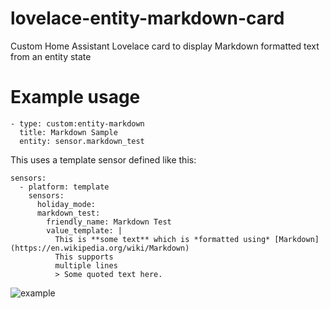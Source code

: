 # lovelace-entity-markdown-card
Custom Home Assistant Lovelace card to display Markdown formatted text from an entity state

# Example usage
```
- type: custom:entity-markdown
  title: Markdown Sample
  entity: sensor.markdown_test
```

This uses a template sensor defined like this:

```
sensors:
  - platform: template
    sensors:
      holiday_mode:
      markdown_test:
        friendly_name: Markdown Test
        value_template: |
          This is **some text** which is *formatted using* [Markdown](https://en.wikipedia.org/wiki/Markdown)
          This supports
          multiple lines
          > Some quoted text here.
```

![example](https://user-images.githubusercontent.com/2099542/46614336-7f90a780-cb0d-11e8-8417-6f4f3f1e80e2.png)
